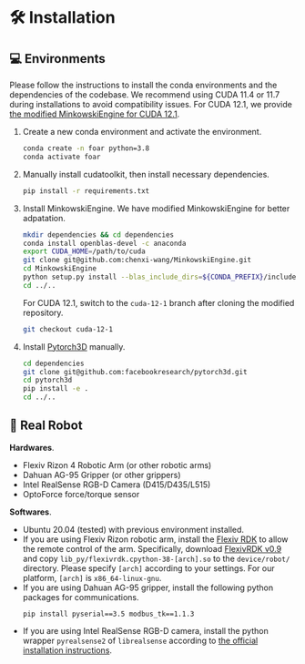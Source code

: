# 🛠️ Installation

## 💻 Environments

Please follow the instructions to install the conda environments and the dependencies of the codebase. We recommend using CUDA 11.4 or 11.7 during installations to avoid compatibility issues. For CUDA 12.1, we provide [the modified MinkowskiEngine for CUDA 12.1](https://github.com/chenxi-wang/MinkowskiEngine/tree/cuda-12-1).

1. Create a new conda environment and activate the environment.
    ```bash
    conda create -n foar python=3.8
    conda activate foar
    ```

2. Manually install cudatoolkit, then install necessary dependencies.
    ```bash
    pip install -r requirements.txt
    ```

3. Install MinkowskiEngine. We have modified MinkowskiEngine for better adpatation.
    ```bash
    mkdir dependencies && cd dependencies
    conda install openblas-devel -c anaconda
    export CUDA_HOME=/path/to/cuda
    git clone git@github.com:chenxi-wang/MinkowskiEngine.git
    cd MinkowskiEngine
    python setup.py install --blas_include_dirs=${CONDA_PREFIX}/include --blas_library_dirs=${CONDA_PREFIX}/lib --blas=openblas
    cd ../..
    ```
    For CUDA 12.1, switch to the `cuda-12-1` branch after cloning the modified repository.
    ```bash
    git checkout cuda-12-1
    ```

4. Install [Pytorch3D](https://github.com/facebookresearch/pytorch3d) manually.
    ```bash
    cd dependencies
    git clone git@github.com:facebookresearch/pytorch3d.git
    cd pytorch3d
    pip install -e .
    cd ../..
    ```

## 🦾 Real Robot

**Hardwares**.
- Flexiv Rizon 4 Robotic Arm (or other robotic arms)
- Dahuan AG-95 Gripper (or other grippers)
- Intel RealSense RGB-D Camera (D415/D435/L515)
- OptoForce force/torque sensor

**Softwares**.
- Ubuntu 20.04 (tested) with previous environment installed.
- If you are using Flexiv Rizon robotic arm, install the [Flexiv RDK](https://rdk.flexiv.com/manual/getting_started.html) to allow the remote control of the arm. Specifically, download [FlexivRDK v0.9](https://github.com/flexivrobotics/flexiv_rdk/releases/tag/v0.9) and copy `lib_py/flexivrdk.cpython-38-[arch].so` to the `device/robot/` directory. Please specify `[arch]` according to your settings. For our platform, `[arch]` is `x86_64-linux-gnu`.
- If you are using Dahuan AG-95 gripper, install the following python packages for communications.
  ```
  pip install pyserial==3.5 modbus_tk==1.1.3 
  ```
- If you are using Intel RealSense RGB-D camera, install the python wrapper `pyrealsense2` of `librealsense` according to [the official installation instructions](https://github.com/IntelRealSense/librealsense/tree/master/wrappers/python#installation).